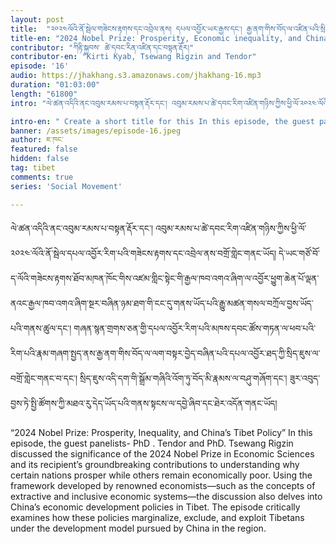 ```yaml
---
layout: post
title:  "༢༠༢༤ལོའི་ནོ་སྦེལ་གཟེངས་རྟགས་དང་འབྲེལ་ནས། དཔལ་འབྱོར་ཡར་རྒྱས་དང་། རྒྱ་ནག་གིས་བོད་ལ་འཛིན་པའི་སྲིད་ཇུས་སོགས་གླེང་བ།"
title-en: "2024 Nobel Prize: Prosperity, Economic inequality, and China’s Tibet Policy"
contributor: "ཀིརྟི་སྐྱབས་ ཚེ་དབང་རིན་འཛིན་དང་བསྟན་རྡོར།"
contributor-en: "Kirti Kyab, Tsewang Rigzin and Tendor"
episode: '16'
audio: https://jhakhang.s3.amazonaws.com/jhakhang-16.mp3
duration: "01:03:00"
length: "61800"
intro: "ལེ་ཚན་འདིའི་ནང་འབུམ་རམས་པ་བསྟན་རྡོར་དང་། འབུམ་རམས་པ་ཚེ་དབང་རིག་འཛིན་གཉིས་ཀྱིས་ཕྱི་ལོ་༢༠༢༤་ལོའི་ནོ་སྦེལ་དཔལ་འབྱོར་རིག་པའི་གཟེངས་རྟགས་དང་འབྲེལ་ནས་བགྲོ་གླེང་གནང་ཡོད། དེ་ཡང་གཙོ་བོ་ད་ལོའི་གཟེངས་རྟགས་ཐོབ་མཁན་ཁོང་གིས་འཛམ་གླིང་སྟེང་གི་རྒྱལ་ཁབ་འགའ་ཞིག་ལ་འབྱོར་ཕྱུག་ཆེན་པོ་ལྡན་ནའང་རྒྱལ་ཁབ་འགའ་ཞིག་སྔར་བཞིན་ཉམ་ཐག་གི་ངང་དུ་གནས་ཡོད་པའི་རྒྱུ་མཚན་གསལ་བཀྲོལ་བྱས་ཡོད་པའི་གནས་ཚུལ་དང་། གཞན་སྙན་གྲགས་ཅན་གྱི་དཔལ་འབྱོར་རིག་པའི་མཁས་དབང་ཚོས་གཏན་ལ་ཕབ་པའི་རིག་པའི་རྣམ་གཞག་སྤྱད་ནས་རྒྱ་ནག་གིས་བོད་ལ་ལག་བསྟར་བྱེད་བཞིན་པའི་དཔལ་འབྱོར་ཐད་ཀྱི་སྲིད་ཇུས་ལ་བགྲོ་གླེང་གནང་བ་དང་། སྲིད་ཇུས་འདི་དག་གི་སྒྲོམ་གཞིའི་འོག་ཏུ་བོད་མི་རྣམས་ལ་བཤུ་གཞོག་དང་། ཟུར་འབུད་བྱས་ཏེ་སྤྱི་ཚོགས་ཀྱི་མཐའ་རུ་དེད་ཡོད་པའི་གནས་སྟངས་ལ་དབྱེ་ཞིབ་དང་ཐེར་འདོན་གནང་ཡོད།"

intro-en: " Create a short title for this In this episode, the guest panelists- PhD . Tendor and PhD. Tsewang Rigzin discussed the significance of the 2024 Nobel Prize in Economic Sciences and its recipient’s groundbreaking contributions to understanding why certain nations prosper while others remain economically poor. Using the framework developed by renowned economists—such as the concepts of extractive and inclusive economic systems—the discussion also delves into China’s economic development policies in Tibet. The episode critically examines how these policies marginalize, exclude, and exploit Tibetans under the development model pursued by China in the region."
banner: /assets/images/episode-16.jpeg
author: ཇ་ཁང་
featured: false
hidden: false
tag: tibet
comments: true
series: 'Social Movement'

---
```

ལེ་ཚན་འདིའི་ནང་འབུམ་རམས་པ་བསྟན་རྡོར་དང་། འབུམ་རམས་པ་ཚེ་དབང་རིག་འཛིན་གཉིས་ཀྱིས་ཕྱི་ལོ་༢༠༢༤་ལོའི་ནོ་སྦེལ་དཔལ་འབྱོར་རིག་པའི་གཟེངས་རྟགས་དང་འབྲེལ་ནས་བགྲོ་གླེང་གནང་ཡོད། དེ་ཡང་གཙོ་བོ་ད་ལོའི་གཟེངས་རྟགས་ཐོབ་མཁན་ཁོང་གིས་འཛམ་གླིང་སྟེང་གི་རྒྱལ་ཁབ་འགའ་ཞིག་ལ་འབྱོར་ཕྱུག་ཆེན་པོ་ལྡན་ནའང་རྒྱལ་ཁབ་འགའ་ཞིག་སྔར་བཞིན་ཉམ་ཐག་གི་ངང་དུ་གནས་ཡོད་པའི་རྒྱུ་མཚན་གསལ་བཀྲོལ་བྱས་ཡོད་པའི་གནས་ཚུལ་དང་། གཞན་སྙན་གྲགས་ཅན་གྱི་དཔལ་འབྱོར་རིག་པའི་མཁས་དབང་ཚོས་གཏན་ལ་ཕབ་པའི་རིག་པའི་རྣམ་གཞག་སྤྱད་ནས་རྒྱ་ནག་གིས་བོད་ལ་ལག་བསྟར་བྱེད་བཞིན་པའི་དཔལ་འབྱོར་ཐད་ཀྱི་སྲིད་ཇུས་ལ་བགྲོ་གླེང་གནང་བ་དང་། སྲིད་ཇུས་འདི་དག་གི་སྒྲོམ་གཞིའི་འོག་ཏུ་བོད་མི་རྣམས་ལ་བཤུ་གཞོག་དང་། ཟུར་འབུད་བྱས་ཏེ་སྤྱི་ཚོགས་ཀྱི་མཐའ་རུ་དེད་ཡོད་པའི་གནས་སྟངས་ལ་དབྱེ་ཞིབ་དང་ཐེར་འདོན་གནང་ཡོད།


 “2024 Nobel Prize: Prosperity, Inequality, and China’s Tibet Policy”
 In this episode, the guest panelists- PhD . Tendor and PhD. Tsewang Rigzin discussed the significance of the 2024 Nobel Prize in Economic Sciences and its recipient’s groundbreaking contributions to understanding why certain nations prosper while others remain economically poor. Using the framework developed by renowned economists—such as the concepts of extractive and inclusive economic systems—the discussion also delves into China’s economic development policies in Tibet. The episode critically examines how these policies marginalize, exclude, and exploit Tibetans under the development model pursued by China in the region.

